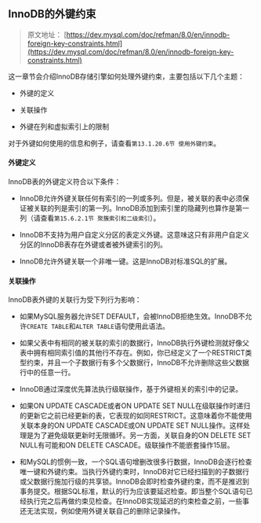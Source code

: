 ## InnoDB的外键约束

> 原文地址： [https://dev.mysql.com/doc/refman/8.0/en/innodb-foreign-key-constraints.html](https://dev.mysql.com/doc/refman/8.0/en/innodb-foreign-key-constraints.html)

这一章节会介绍InnoDB存储引擎如何处理外键约束，主要包括以下几个主题：

- 外键的定义

- 关联操作

- 外键在列和虚拟索引上的限制

对于外键如何使用的信息和例子，请查看`第13.1.20.6节 使用外键约束`。

#### 外键定义

InnoDB表的外键定义符合以下条件：

- InnoDB允许外键关联任何有索引的一列或多列。但是，被关联的表中必须保证被关联的列是索引的第一列。InnoDB添加到索引里的隐藏列也算作是第一列（请查看`第15.6.2.1节 聚簇索引和二级索引`）。

- InnoDB不支持为用户自定义分区的表定义外键。这意味这只有非用户自定义分区的InnoDB表存在外键或者被外键索引的列。

- InnoDB允许外键关联一个非唯一键。这是InnoDB对标准SQL的扩展。

#### 关联操作

InnoDB表外键的关联行为受下列行为影响：

- 如果MySQL服务器允许SET DEFAULT，会被InnoDB拒绝生效。InnoDB不允许`CREATE TABLE`和`ALTER TABLE`语句使用此语法。

- 如果父表中有相同的被关联的索引的数据行，InnoDB执行外键检测就好像父表中拥有相同索引值的其他行不存在。例如，你已经定义了一个RESTRICT类型约束，并且一个子数据行有多个父数据行，InnoDB不允许删除这些父数据行中的任意一行。

- InnoDB通过深度优先算法执行级联操作，基于外键相关的索引中的记录。

- 如果ON UPDATE CASCADE或者ON UPDATE SET NULL在级联操作时递归的更新它之前已经更新的表，它表现的如同RESTRICT。这意味着你不能使用关联本身的ON UPDATE CASCADE或ON UPDATE SET NULL操作。这样处理是为了避免级联更新时无限循环。另一方面，关联自身的ON DELETE SET NULL有可能和ON DELETE CASCADE。级联操作不能嵌套操作15层。

- 和MySQL的惯例一致，一个SQL语句增删改很多行数据，InnoDB会逐行检查唯一键和外键约束。当执行外键约束时，InnoDB对它已经扫描到的子数据行或父数据行施加行级的共享锁。InnoDB会即时检查外键约束，而不是推迟到事务提交。根据SQL标准，默认的行为应该要延迟检查。即当整个SQL语句已经执行完之后再做约束见检查。在InnoDB实现延迟的约束检查之前，一些事还无法实现，例如使用外键关联自己的删除记录操作。
